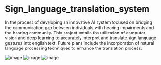 # Sign_language_translation_system

In the process of developing an innovative AI system focused on bridging the communication gap between individuals with hearing
impairments and the hearing community. This project entails the utilization of computer vision and deep
learning to accurately interpret and translate sign language gestures into english text. Future plans include the
incorporation of natural language processing techniques to enhance the translation process. 

![image](https://github.com/Harsh-Yadav-02/Sign_language_translation_system/assets/75542099/ae6a2621-cd21-4406-ba79-f0d426183000)
![image](https://github.com/Harsh-Yadav-02/Sign_language_translation_system/assets/75542099/8cd5d249-2cf0-4b94-8e28-e789cacc9aae)
![image](https://github.com/Harsh-Yadav-02/Sign_language_translation_system/assets/75542099/a691d0ee-d6e8-4837-96d3-c7bc9fe63334)
